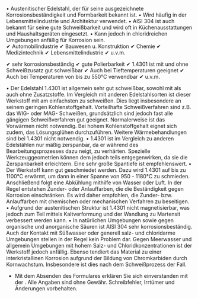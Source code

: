 • Austenitischer Edelstahl, der für seine ausgezeichnete Korrosionsbeständigkeit
und Formbarkeit bekannt ist. • Wird häufig in der Lebensmittelindustrie und
Architektur verwendet. • AISI 304 ist auch bekannt für seine gute Schweißbarkeit
und wird oft in Küchenausstattungen und Haushaltsgeräten eingesetzt. • Kann
jedoch in chloridreichen Umgebungen anfällig für Korrosion sein.  
✔ Automobilindustrie ✔ Bauwesen u. Konstruktion ✔ Chemie ✔ Medizintechnik ✔
Lebensmittelindustrie ✔ u.v.m.

✔ sehr korrosionsbeständig ✔ gute Polierbarkeit ✔ 1.4301 ist mit und ohne
Schweißzusatz gut schweißbar ✔ Auch bei Tieftemperaturen geeignet ✔ Auch bei
Temperaturen von bis zu 550°C verwendbar ✔ u.v.m.

• Der Edelstahl 1.4301 ist allgemein sehr gut schweißbar, sowohl mit als auch
ohne Zusatzstoffe. Im Vergleich mit anderen Edelstahlsorten ist dieser Werkstoff
mit am einfachsten zu schweißen. Dies liegt insbesondere an seinem geringen
Kohlenstoffgehalt. Vorteilhafte Schweißverfahren sind z.B. das WIG- oder MAG-
Schweißen, grundsätzlich sind jedoch fast alle gängigen Schweißverfahren gut
geeignet. Normalerweise ist das Vorwärmen nicht notwendig. Bei hohem
Kohlenstoffgehalt eignet sich zudem, das Lösungsglühen durchzuführen. Weitere
Wärmebehandlungen sind bei 1.4301 nicht notwendig. • 1.4301 ist im Vergleich zu
anderen Edelstählen nur mäßig zerspanbar, da er während des
Bearbeitungsprozesses dazu neigt, zu verhärten. Spezielle Werkzeuggeometrien
können dem jedoch teils entgegenwirken, da sie die Zerspanbarkeit erleichtern.
Eine sehr große Spantiefe ist empfehlenswert. • Der Werkstoff kann gut
geschmiedet werden. Dazu wird 1.4301 auf bis zu 1100°C erwärmt, um dann in einer
Spanne von 950 - 1180°C zu schmieden. Anschließend folgt eine Abkühlung mithilfe
von Wasser oder Luft. In der Regel entstehen Zunder- oder Anlauffarben, die die
Beständigkeit gegen Korrosion einschränken. Es wird daher empfohlen, die Zunder-
bzw. Anlauffarben mit chemischen oder mechanischen Verfahren zu beseitigen. •
Aufgrund der austenitischen Struktur ist 1.4301 nicht magnetisierbar, was jedoch
zum Teil mittels Kaltverformung und der Wandlung zu Martensit verbessert werden
kann. • In natürlichen Umgebungen sowie gegen organische und anorganische Säuren
ist AISI 304 sehr korrosionsbeständig. Auch der Kontakt mit Süßwasser oder
generell salz- und chloridarme Umgebungen stellen in der Regel kein Problem dar.
Gegen Meerwasser und allgemein Umgebungen mit hohem Salz- und
Chloridkonzentrationen ist der Werkstoff jedoch anfällig. Ebenso tendiert das
Material zu einer interkristallinen Korrosion aufgrund der Bildung von
Chromkarbiden durch Kornwachstum. Insbesondere ist dies nach dem Schweißprozess
der Fall.

* Mit dem Absenden des Formulares erklären Sie sich einverstanden mit der .
Alle Angaben sind ohne Gewähr. Schreibfehler, Irrtümer und Änderungen
vorbehalten.

